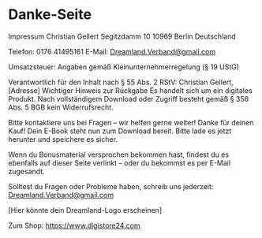 # Danke-Seite

Impressum
Christian Gellert
Segitzdamm 10
10969 Berlin
Deutschland

Telefon: 0176 41495161
E-Mail: Dreamland.Verband@gmail.com

Umsatzsteuer: Angaben gemäß Kleinunternehmerregelung (§ 19 UStG)

Verantwortlich für den Inhalt nach § 55 Abs. 2 RStV:
Christian Gellert, [Adresse]
Wichtiger Hinweis zur Rückgabe
Es handelt sich um ein digitales Produkt. Nach vollständigem Download oder Zugriff besteht gemäß § 356 Abs. 5 BGB kein Widerrufsrecht.

Bitte kontaktiere uns bei Fragen – wir helfen gerne weiter!
Danke für deinen Kauf!
Dein E-Book steht nun zum Download bereit. Bitte lade es jetzt herunter und speichere es sicher.

Wenn du Bonusmaterial versprochen bekommen hast, findest du es ebenfalls auf dieser Seite verlinkt – oder du bekommst es per E-Mail zugesandt.

Solltest du Fragen oder Probleme haben, schreib uns jederzeit: Dreamland.Verband@gmail.com


[Hier könnte dein Dreamland-Logo erscheinen]

Zum Shop: https://www.digistore24.com
